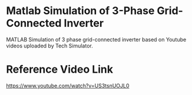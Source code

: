 # Matlab Simulation of 3-Phase Grid-Connected Inverter
MATLAB Simulation of 3 phase grid-connected inverter based on Youtube videos uploaded by Tech Simulator.

# Reference Video Link
https://www.youtube.com/watch?v=US3tsnUOJL0

